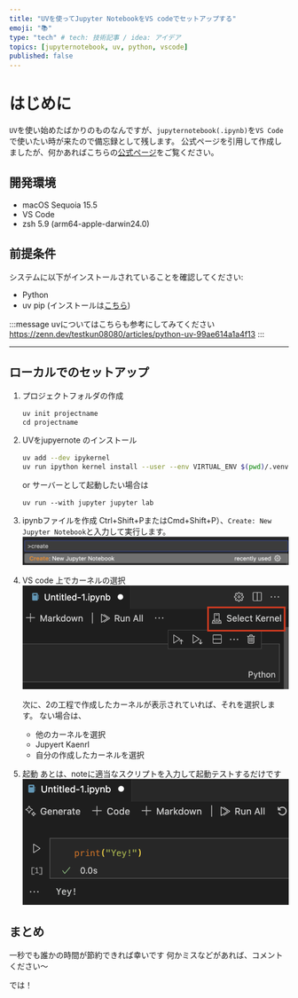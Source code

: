 ```yaml
---
title: "UVを使ってJupyter NotebookをVS codeでセットアップする"
emoji: "📚"
type: "tech" # tech: 技術記事 / idea: アイデア
topics: [jupyternotebook, uv, python, vscode]
published: false
---
```


# はじめに
`UV`を使い始めたばかりのものなんですが、`jupyternotebook(.ipynb)`を`VS Code`で使いたい時が来たので備忘録として残します。
公式ページを引用して作成しましたが、何かあればこちらの[公式ページ](https://docs.astral.sh/uv/guides/integration/jupyter/#creating-a-kernel)をご覧ください。

## 開発環境
- macOS Sequoia 15.5
- VS Code
- zsh 5.9 (arm64-apple-darwin24.0)


## 前提条件

システムに以下がインストールされていることを確認してください:

- Python
- uv pip (インストールは[こちら](https://docs.astral.sh/uv/getting-started/installation/))

:::message
uvについてはこちらも参考にしてみてください
https://zenn.dev/testkun08080/articles/python-uv-99ae614a1a4f13
:::

---

## ローカルでのセットアップ

1. プロジェクトフォルダの作成
   ```
   uv init projectname
   cd projectname
   ```

2. UVをjupyernote のインストール
    ```zsh
    uv add --dev ipykernel
    uv run ipython kernel install --user --env VIRTUAL_ENV $(pwd)/.venv --name=project
    ```

    or サーバーとして起動したい場合は
    ```
    uv run --with jupyter jupyter lab
    ```

3. ipynbファイルを作成
   Ctrl+Shift+PまたはCmd+Shift+P）、`Create: New Jupyter Notebook`と入力して実行します。
    ![Create: New Jupyter Notebook](/images/jupyter-uv-ce1947d831c85e/ss-a.png)


4. VS code 上でカーネルの選択
   ![カーネルの選択](/images/jupyter-uv-ce1947d831c85e/ss-b.png)

   次に、2の工程で作成したカーネルが表示されていれば、それを選択します。
   ない場合は、
   - 他のカーネルを選択
   - Jupyert Kaenrl
   - 自分の作成したカーネルを選択


5. 起動
   あとは、noteに適当なスクリプトを入力して起動テストするだけです
   ![起動テスト](/images/jupyter-uv-ce1947d831c85e/ss-c.png)



## まとめ
一秒でも誰かの時間が節約できれば幸いです
何かミスなどがあれば、コメントください〜

では！
